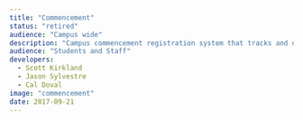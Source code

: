 ```yaml
---
title: "Commencement"
status: "retired"
audience: "Campus wide"
description: "Campus commencement registration system that tracks and distributes tickets to students."
audience: "Students and Staff"
developers:
  - Scott Kirkland
  - Jason Sylvestre
  - Cal Doval
image: "commencement"
date: 2017-09-21
---
```

